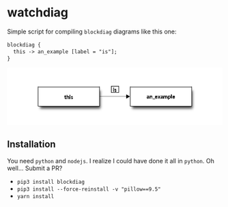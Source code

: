 watchdiag
=========

Simple script for compiling `blockdiag` diagrams like this one:

```blockdiag
blockdiag {
  this -> an_example [label = "is"];
}
```

![blockdiag example](https://raw.githubusercontent.com/unRARed/watchdiag/main/example.png)

Installation
------------

You need `python` and `nodejs`. I realize I could have done it all in
`python`. Oh well... Submit a PR?

- `pip3 install blockdiag`
- `pip3 install --force-reinstall -v "pillow==9.5"`
- `yarn install`

